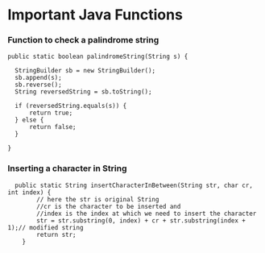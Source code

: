 # Important Java Functions

### Function to check a palindrome string 

    public static boolean palindromeString(String s) {

      StringBuilder sb = new StringBuilder();
      sb.append(s);
      sb.reverse();
      String reversedString = sb.toString();

      if (reversedString.equals(s)) {
          return true;
      } else {
          return false;
      }

    }

### Inserting a character in String

      public static String insertCharacterInBetween(String str, char cr, int index) {
            // here the str is original String
            //cr is the character to be inserted and 
            //index is the index at which we need to insert the character
            str = str.substring(0, index) + cr + str.substring(index + 1);// modified string
            return str;
        }
